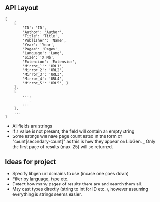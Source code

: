 ## API Layout
	[
		[
			'ID': 'ID', 
			'Author': 'Author', 
			'Title': 'Title', 
			'Publisher': 'Name', 
			'Year': 'Year', 
			'Pages': 'Pages', 
			'Language': 'Lang', 
			'Size': 'X Mb', 
			'Extension': 'Extension', 
			'Mirror_1': 'URL1', 
			'Mirror_2': 'URL2', 
			'Mirror_3': 'URL3', 
			'Mirror_4': 'URL4', 
			'Mirror_5': 'URL5', }
		], 
		[
			..., 
			...,
			...
		], 
		...
	]

- All fields are strings
- If a value is not present, the field will contain an empty string
- Some listings will have page count listed in the form of "count[secondary-count]" as this is how they appear on LibGen. 
_ Only the first page of results (max. 25) 	will be returned. 

## Ideas for project
- Specify libgen url domains to use (incase one goes down)
- Filter by language, type etc. 
- Detect how many pages of results there are and search them all. 
- May cast types directly (string to int for ID etc. ), however assuming everything is strings seems easier. 